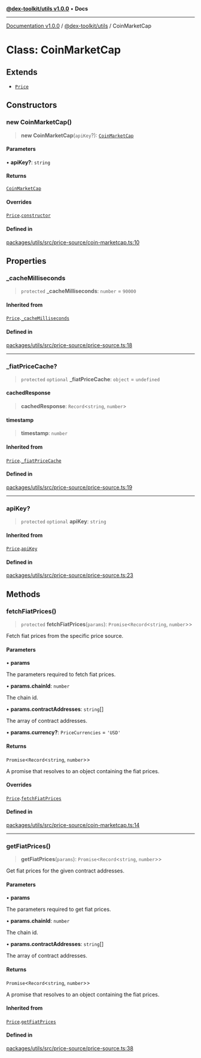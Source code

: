 [**@dex-toolkit/utils v1.0.0**](../README.md) • **Docs**

***

[Documentation v1.0.0](../../../packages.md) / [@dex-toolkit/utils](../README.md) / CoinMarketCap

# Class: CoinMarketCap

## Extends

- [`Price`](Price.md)

## Constructors

### new CoinMarketCap()

> **new CoinMarketCap**(`apiKey`?): [`CoinMarketCap`](CoinMarketCap.md)

#### Parameters

• **apiKey?**: `string`

#### Returns

[`CoinMarketCap`](CoinMarketCap.md)

#### Overrides

[`Price`](Price.md).[`constructor`](Price.md#constructors)

#### Defined in

[packages/utils/src/price-source/coin-marketcap.ts:10](https://github.com/niZmosis/dex-toolkit/blob/3d8b41b44787b30fbea5de3ab4737662ffb61bc8/packages/utils/src/price-source/coin-marketcap.ts#L10)

## Properties

### \_cacheMilliseconds

> `protected` **\_cacheMilliseconds**: `number` = `90000`

#### Inherited from

[`Price`](Price.md).[`_cacheMilliseconds`](Price.md#_cachemilliseconds)

#### Defined in

[packages/utils/src/price-source/price-source.ts:18](https://github.com/niZmosis/dex-toolkit/blob/3d8b41b44787b30fbea5de3ab4737662ffb61bc8/packages/utils/src/price-source/price-source.ts#L18)

***

### \_fiatPriceCache?

> `protected` `optional` **\_fiatPriceCache**: `object` = `undefined`

#### cachedResponse

> **cachedResponse**: `Record`\<`string`, `number`\>

#### timestamp

> **timestamp**: `number`

#### Inherited from

[`Price`](Price.md).[`_fiatPriceCache`](Price.md#_fiatpricecache)

#### Defined in

[packages/utils/src/price-source/price-source.ts:19](https://github.com/niZmosis/dex-toolkit/blob/3d8b41b44787b30fbea5de3ab4737662ffb61bc8/packages/utils/src/price-source/price-source.ts#L19)

***

### apiKey?

> `protected` `optional` **apiKey**: `string`

#### Inherited from

[`Price`](Price.md).[`apiKey`](Price.md#apikey)

#### Defined in

[packages/utils/src/price-source/price-source.ts:23](https://github.com/niZmosis/dex-toolkit/blob/3d8b41b44787b30fbea5de3ab4737662ffb61bc8/packages/utils/src/price-source/price-source.ts#L23)

## Methods

### fetchFiatPrices()

> `protected` **fetchFiatPrices**(`params`): `Promise`\<`Record`\<`string`, `number`\>\>

Fetch fiat prices from the specific price source.

#### Parameters

• **params**

The parameters required to fetch fiat prices.

• **params.chainId**: `number`

The chain id.

• **params.contractAddresses**: `string`[]

The array of contract addresses.

• **params.currency?**: `PriceCurrencies` = `'USD'`

#### Returns

`Promise`\<`Record`\<`string`, `number`\>\>

A promise that resolves to an object containing the fiat prices.

#### Overrides

[`Price`](Price.md).[`fetchFiatPrices`](Price.md#fetchfiatprices)

#### Defined in

[packages/utils/src/price-source/coin-marketcap.ts:14](https://github.com/niZmosis/dex-toolkit/blob/3d8b41b44787b30fbea5de3ab4737662ffb61bc8/packages/utils/src/price-source/coin-marketcap.ts#L14)

***

### getFiatPrices()

> **getFiatPrices**(`params`): `Promise`\<`Record`\<`string`, `number`\>\>

Get fiat prices for the given contract addresses.

#### Parameters

• **params**

The parameters required to get fiat prices.

• **params.chainId**: `number`

The chain id.

• **params.contractAddresses**: `string`[]

The array of contract addresses.

#### Returns

`Promise`\<`Record`\<`string`, `number`\>\>

A promise that resolves to an object containing the fiat prices.

#### Inherited from

[`Price`](Price.md).[`getFiatPrices`](Price.md#getfiatprices)

#### Defined in

[packages/utils/src/price-source/price-source.ts:38](https://github.com/niZmosis/dex-toolkit/blob/3d8b41b44787b30fbea5de3ab4737662ffb61bc8/packages/utils/src/price-source/price-source.ts#L38)
